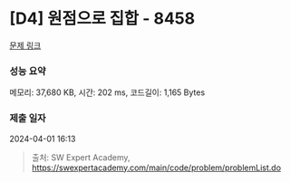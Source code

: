 # [D4] 원점으로 집합 - 8458 

[문제 링크](https://swexpertacademy.com/main/code/problem/problemDetail.do?contestProbId=AWzaq5KKk_ADFAVU) 

### 성능 요약

메모리: 37,680 KB, 시간: 202 ms, 코드길이: 1,165 Bytes

### 제출 일자

2024-04-01 16:13



> 출처: SW Expert Academy, https://swexpertacademy.com/main/code/problem/problemList.do
